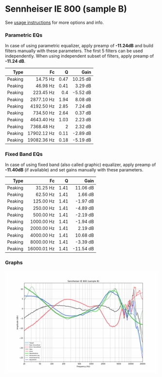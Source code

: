 # Sennheiser IE 800 (sample B)
See [usage instructions](https://github.com/jaakkopasanen/AutoEq#usage) for more options and info.

### Parametric EQs
In case of using parametric equalizer, apply preamp of **-11.24dB** and build filters manually
with these parameters. The first 5 filters can be used independently.
When using independent subset of filters, apply preamp of **-11.24 dB**.

| Type    | Fc          |    Q | Gain     |
|--------:|------------:|-----:|---------:|
| Peaking | 14.75 Hz    | 0.47 | 10.25 dB |
| Peaking | 46.98 Hz    | 0.41 | 3.29 dB  |
| Peaking | 223.45 Hz   | 0.4  | -5.52 dB |
| Peaking | 2877.10 Hz  | 1.94 | 8.08 dB  |
| Peaking | 4192.50 Hz  | 2.85 | 7.24 dB  |
| Peaking | 734.50 Hz   | 2.64 | 0.37 dB  |
| Peaking | 4643.40 Hz  | 1.03 | 2.23 dB  |
| Peaking | 7368.48 Hz  | 2    | 2.32 dB  |
| Peaking | 17902.12 Hz | 0.11 | -2.89 dB |
| Peaking | 19082.36 Hz | 0.18 | -5.19 dB |

### Fixed Band EQs
In case of using fixed band (also called graphic) equalizer, apply preamp of **-11.40dB**
(if available) and set gains manually with these parameters.

| Type    | Fc          |    Q | Gain      |
|--------:|------------:|-----:|----------:|
| Peaking | 31.25 Hz    | 1.41 | 11.06 dB  |
| Peaking | 62.50 Hz    | 1.41 | 1.66 dB   |
| Peaking | 125.00 Hz   | 1.41 | -1.97 dB  |
| Peaking | 250.00 Hz   | 1.41 | -4.89 dB  |
| Peaking | 500.00 Hz   | 1.41 | -2.19 dB  |
| Peaking | 1000.00 Hz  | 1.41 | -1.94 dB  |
| Peaking | 2000.00 Hz  | 1.41 | 2.19 dB   |
| Peaking | 4000.00 Hz  | 1.41 | 10.68 dB  |
| Peaking | 8000.00 Hz  | 1.41 | -3.39 dB  |
| Peaking | 16000.01 Hz | 1.41 | -11.54 dB |

### Graphs
![](./Sennheiser%20IE%20800%20(sample%20B).png)